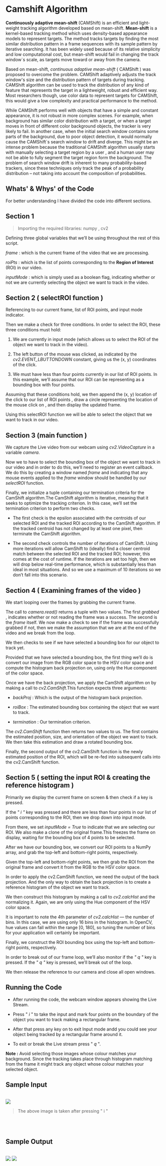 # Camshift Algorithm

__Continuously adaptive mean-shift__ (CAMShift) is an efficient and light-weight tracking algorithm developed based on mean-shift. __Mean-shift__ is a kernel-based tracking method which uses
density-based appearance models to represent targets. The
method tracks targets by finding the most similar distribution
pattern in a frame sequences with its sample pattern by iterative
searching. It has been widely used because of its relative
simplicity and low computational cost, but mean-shift would
fail in changing the track window`s scale, as targets move
toward or away from the camera.

Based on mean-shift, _continuous adaptive mean-shift_
( CAMShift ) was proposed to overcome the problem.
CAMShift adaptively adjusts the track window's size and the
distribution pattern of targets during tracking. CAMShift
algorithm can be used to track the distribution of any kind of
feature that represents the target in a lightweight, robust and
efficient way. Most researchers though, use color data to
represent targets for CAMShift, this would give a low
complexity and practical performance to the method.

While CAMShift performs well with objects that have a
simple and constant appearance, it is not robust in more
complex scenes. For example, when background has similar
color distribution with a target, or when a target moves in front
of different color background objects, the tracker is very likely
to fail. In another case, when the initial search window contains
some parts of the background, due to poor object detection, it
would normally cause the CAMShift`s search window to drift
and diverge. This might be an intense problem because the
traditional CAMShift algorithm usually starts with manually
selecting a target region by a user , and a human user may
not be able to fully segment the target region form the
background. The problem of search window drift is inherent to
many probability-based trackers, since these techniques only
track the peak of a probability distribution – not taking into
account the composition of probabilities.

## Whats' & Whys' of the Code

For better understanding I have divided the code into different sections.

## __Section 1__

>Importing the required libraries: numpy , cv2

Defining three global variables that we’ll be using throughout the rest of this script.

_frame_ : which is the current frame of the video that we are processing.

_roiPts_ : which is the list of points corresponding to the __Region of Interest__ (ROI) in our video.

_inputMode_ : which is simply used as a boolean flag, indicating whether or not we are currently selecting the object we want to track in the video.

## __Section 2 ( selectROI function )__



Referencing to our current frame, list of ROI points, and input mode indicator.

Then we make a check for three conditions. In order to select the ROI, these three
conditions must hold:

1.  We are currently in input mode (which allows us to select the ROI of the object we want to
track in the video).

2. The left button of the mouse was clicked, as indicated by the _cv2.EVENT_LBUTTONDOWN_ constant, giving us the (x, y) coordinates of the click.

3. We must have less than four points currently in our list of ROI points. In this example, we’ll
assume that our ROI can be representing as a bounding box with four points.

Assuming that these conditions hold, we then append the (x, y) location of the click to our list of ROI points , draw a circle representing the location of the mouse click on , and then display the updated frame.

Using this selectROI function we will be able to select the object that we want to track in our video.


## __Section 3 (main function )__

We capture the Live video from our webcam using _cv2.VideoCapture_ in a variable _camera_.

Now we to have to select the bounding box of the object we want to track in our video and in order to do this, we’ll need to register an event callback. We do this by creating a window named _frame_ and indicating that any mouse events applied to the _frame_ window should be handled by our _selectROI_ function.

Finally, we initialize a tuple containing our termination criteria for the CamShift algorithm.The CamShift algorithm is iterative, meaning that it seeks to optimize the tracking criterion. In this case, we’ll set the termination criterion to perform two checks.

* The first check is the epsilon associated with the centroids of our selected ROI and the tracked ROI
according to the CamShift algorithm. If the tracked centroid has not changed by at least one pixel,
then terminate the CamShift algorithm.

* The second check controls the number of iterations of CamShift. Using more iterations will allow
CamShift to (ideally) find a closer centroid match between the selected ROI and the tracked ROI;
however, this comes at the cost of runtime. If the iterations are set too high, then we will drop below
real-time performance, which is substantially less than ideal in most situations. And so we use a maximum of 10 iterations so we don’t fall into this scenario.

## __Section 4 ( Examining frames of the video )__

We start looping over the frames by grabbing the current frame.

The call to _camera.read()_ returns a tuple with two values. The first _grabbed_ , indicates whether or not reading the frame was a success. The second is the _frame_ itself. We now make a check to see if the frame was successfully grabbed if not, then we make the assumption that we are at the end of the video and we break from the loop.

We then checks to see if we have selected a bounding box for our object to track yet.

Provided that we have selected a bounding box, the first thing we’ll do is convert our image from the
RGB color space to the HSV color space and compute the histogram back projection on, using only the Hue component of the color space.

Once we have the back projection, we apply the CamShift algorithm on by making a call to _cv2.CamShift_.This function expects three arguments:

*  _backProj_ : Which is the output of the histogram back projection.

* _roiBox_ : The estimated bounding box containing the object that we want to track.

* _termination_ : Our termination criterion.

The _cv2.CamShift_ function then returns two values to us. The first contains the estimated position,
size, and orientation of the object we want to track. We then take this estimation and draw a rotated
bounding box.

Finally, the second output of the cv2.CamShift function is the newly estimated position of the ROI,
which will be re-fed into subsequent calls into the cv2.CamShift function.


## __Section 5 ( setting the input ROI & creating the reference histogram )__

Primarily we display the current frame on screen & then check if a key is pressed.

If the _" i "_ key was pressed and there are less than four points in our list of points corresponding to
the ROI, then we drop down into input mode.

From there, we set _inputMode = True_ to indicate that we are selecting our ROI. We also make a clone of the original frame.This freezes the frame on display, waiting for the bounding box of 4 points to be selected.

After we have our bounding box, we convert our ROI points to a NumPy array, and grab the top-left
and bottom-right points, respectively.

Given the top-left and bottom-right points, we then grab the ROI from the original frame and convert
it from the RGB to the HSV color space.

In order to apply the cv2.CamShift function, we need the output of the back projection. And the
only way to obtain the back projection is to create a reference histogram of the object we want to
track.

We then construct this histogram by making a call to _cv2.calcHist_ and the normalizing it. Again, we are only using the Hue component of the HSV color space.

It is important to note the 4th parameter of _cv2.calcHist_ — the number of bins. In this case, we are using only 16 bins in the histogram. In OpenCV, hue values can fall within the range [0, 180], so tuning the number of bins for your application will certainly be important.

Finally, we construct the ROI bounding box using the top-left and bottom-right points, respectively.

In order to break out of our frame loop, we’ll also monitor if the _" q "_ key is pressed. If the _" q "_ key is pressed, we’ll break out of the loop.

We then release the reference to our camera and close all open windows.


## Running the Code

* After running the code, the webcam window appears showing the Live Stream. 

* Press " _i_ " to take the input and mark four points on the boundary of the object you want to track making a rectangular frame. 

* After that press any key on to exit Input mode andd you could see your object being tracked by a rectangular frame around it.

* To exit or break the Live stream press " _q_ ".

__Note :__ Avoid selecting those images whose colour matches your background. Since the tracking takes place through histogram matching from the frame it might track any object whose colour matches your selected object.

## **Sample Input**

</br>

<img src="images/sample_input.JPG" />

>The above image is taken after pressing " i " 

</br>
</br>

## **Sample Output**

</br>

<img src="images/sample_output.JPG" />
<img src="images/sample_output1.JPG" />